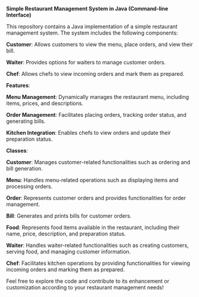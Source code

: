 **Simple Restaurant Management System in Java (Command-line Interface)**

This repository contains a Java implementation of a simple restaurant management system. The system includes the following components:

**Customer**: Allows customers to view the menu, place orders, and view their bill.

**Waiter**: Provides options for waiters to manage customer orders.

**Chef**: Allows chefs to view incoming orders and mark them as prepared.

**Features**:

**Menu Management**: Dynamically manages the restaurant menu, including items, prices, and descriptions.

**Order Management**: Facilitates placing orders, tracking order status, and generating bills.

**Kitchen Integration**: Enables chefs to view orders and update their preparation status.

**Classes**:

**Customer**: Manages customer-related functionalities such as ordering and bill generation.

**Menu**: Handles menu-related operations such as displaying items and processing orders.

**Order**: Represents customer orders and provides functionalities for order management.

**Bill**: Generates and prints bills for customer orders.

**Food**: Represents food items available in the restaurant, including their name, price, description, and preparation status.

**Waiter**: Handles waiter-related functionalities such as creating customers, serving food, and managing customer information.

**Chef**: Facilitates kitchen operations by providing functionalities for viewing incoming orders and marking them as prepared.


Feel free to explore the code and contribute to its enhancement or customization according to your restaurant management needs!
